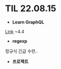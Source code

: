 # TIL 22.08.15

- **Learn GraphQL**

[Link](https://nomadcoders.co/graphql-for-beginners/) ~4.4

- **regexp**

정규식 긴급 수련..

- **프로젝트**
